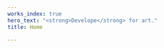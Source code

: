 ```yaml
---
works_index: true
hero_text: "<strong>Develope</strong> for art."
title: Home

---
```

<Hero :text="$page.frontmatter.hero_text" />
<WorksList />
